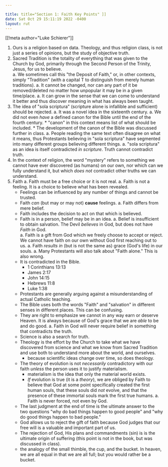 ```yaml
---

title: title="Section 1: Faith Key Points" ]]
date: Sat Oct 29 15:11:19 2022 -0400
layout: rut
---
```


[[!meta author="Luke Schierer"]]

1. Ours is a religion based on data.  Theology, and thus religion class, is not
   just a series of opinions, but the study of objective truth.
1. Sacred Tradition is the totality of everything that was given to the Church
   by God, primarily through the Second Person of the Trinity, Jesus, for us to
   believe.  
   a.  We sometimes call this "the Deposit of Faith," or, in other contexts,
       simply "Tradition" (with a capital T to distinguish from merely human
       traditions).
   a.  It cannot be changed, nor can any part of it be removed/deleted no matter
       how unpopular it may be in a given time/place.
   a.  It can grow in the sense that we can come to understand it better and thus
       discover meaning in what has always been taught.
1. The idea of "sola scriptura" (scripture alone is infallible and sufficient)
   should be rejected.
   a.  It was a novel idea in the sixteenth century.
   a.  We did not even *have* a defined canon for the Bible until the end of the
       fourth century.
       * "canon" in this context means list of what should be included.
       * The development of the canon of the Bible was discussed further in class.
   a.  People reading the same text often disagree on what it means, thus
       Protestants believing in "sola scriptura" have segmented into many
       different groups believing different things.
   a.  "sola scriptura" as an idea is itself contradicted *in scripture*.  Truth
       cannot contradict truth.
1. In the context of religion, the word "mystery" refers to something we cannot
   have ever discovered (as humans) on our own, nor which can we fully
   understand it, but which *does not* contradict other truths we can
   understand.
1. Faith
   a. Faith must be a free choice or it is not real.
   a. Faith is not a feeling.  It is a choice to believe what has been revealed. 
      * Feelings can be influenced by any number of things and cannot be
        trusted.
      * Faith *can* (but may or may not) **cause** feelings.
   a. Faith differs from mere belief.  
      * Faith includes the decision to act on that which is believed. 
      * Faith is in a person, belief may be in an idea. 
   a. Belief is insufficient to obtain salvation.  The Devil *believes* in God,
      but does not have *Faith* in God.  
   a. Faith is a gift from God which we freely choose to accept or reject.  We
      cannot have faith on our own without God first reaching out to us.
   a. Faith *results in* (but is not the same as) grace (God's life) in our
      souls.
   a. Many Protestants will also talk about "Faith alone."  This is also wrong.
      * It is contradicted in the Bible.
        * 1 Corinthians 13:13
        * James 2:17
        * John 14:15
        * Hebrews 11:8
        * Luke 1:38
      * Protestants are generally arguing against a misunderstanding of actual
        Catholic teaching.
      * The Bible uses both the words "Faith" and "salvation" in different
        senses in different places.  This can be confusing.
      * They are right to emphasize we cannot in any way earn or deserve Heaven.
        It is always because of God's grace that we are *able* to be and do
        good.
   a. Faith in God will never require belief in something that contradicts the
      truth.
      * Science is also a search for truth.
      * Theology is the effort by the Church to take what we have discovered
        from science and what we know from Sacred Tradition and use both to
        understand more about the world, and ourselves. 
        * because scientific ideas change over time, so does theology. 
      * The theory of evolution is not *necessarily* contradictory with our
        faith *unless* the person uses it to justify materialism.
        * materialism is the idea that only the material world exists.
        * *If* evolution is true (it is a *theory*), we are obliged by Faith to
          believe that God at some point specifically created the first human
          souls, that these souls did *not* evolve, and that the presence of
          these immortal souls mark the first true humans. 
   a. Faith is never forced, not even by God.
      * The last judgment at the end of time is the ultimate answer to the two
        questions "why do bad things happen to good people" and "why do good
        things happen to bad people."  
      * God allows us to reject the gift of faith because God judges that our
        free will is a valuable and important part of us.  
      * The rejection of God, His plans and commandments (sin) is is the
        ultimate origin of suffering (this point is not in the book, but was
        discussed in class). 
      * the analogy of the small thimble, the cup, and the bucket.  In heaven,
        we are all equal in that we are all full; but you would rather be a
        bucket. 
